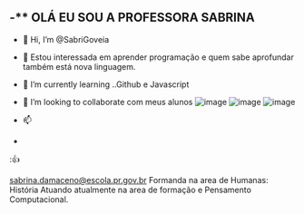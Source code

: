 -** OLÁ EU SOU A PROFESSORA SABRINA 
- 
-   👋 Hi, I’m @SabriGoveia
- 👀 Estou interessada em aprender programação e quem sabe aprofundar também está nova linguagem.
- 🌱 I’m currently learning ..Github e Javascript
- 💞️ I’m looking to collaborate  com meus alunos 
![image](https://user-images.githubusercontent.com/104602313/176919247-88865086-edac-4e81-964d-8c88fb637eb7.png)
![image](https://user-images.githubusercontent.com/104602313/176919346-75207059-52e8-40ce-9b54-27258fe2979a.png)
![image](https://user-images.githubusercontent.com/104602313/176919568-c311156f-302e-4573-869c-f9a0c6f08b35.png)

- 📫 
- 
:👍
<!---
SabriGoveia/SabriGoveia is a ✨ special ✨ repository because its `README.md` (this file) appears on your GitHub profile.
You can click the Preview link to take a look at your changes.
--->
sabrina.damaceno@escola.pr.gov.br
Formanda na area de Humanas: História
Atuando atualmente na area de formação e Pensamento Computacional.


